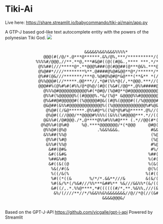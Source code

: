 # Tiki-Ai

Live here: https://share.streamlit.io/babycommando/tiki-ai/main/app.py

A GTP-J based god-like text autocomplete entity with the powers of the polynesian Tiki God.
<img src="https://images.fineartamerica.com/images/artworkimages/mediumlarge/2/tiki-totem-native-tribal-volcano-with-moon-sleeping-sentinel-after-robb-hamel-r55-arturo-ramirez.jpg">
<pre>
                                                                                
                               &&&&&%&&%&&&%%%%*                                
               @@@(#(/@/*.@***@******.&%/@%,***/**********/(((%@&#              
            %%%%#/@@@,//**.**@,***#&@#((@((#@&.,**** ***.*/*@(&@@@&%#           
             @%%##(///*****@*.**@@@%###(@(#@@##(@***@&%.***@//((##%#&           
             @%@##*////********%**.@####@%@#&@@**@*/******/*//((#%%@&           
             @%##(@&///*******/***@.%@#@%@#@*&@***(**&** *(///((#%%@            
             @%%@@@#(//*****.@@***//,*@#(%%*@(/,**@@@.***//(/@@@#%%@            
             @@@##%(@%#%#(#%%/@*@%@/(#@((%&#(/@@**,@%%#####@*#%##@@&            
               @%%%@#@@@@@@@@@@@%#(*@#@/(%@#@**@#@@@@@@@@@@@#@%#%@              
               @%%#(%@@@@@@%((#@@@@%.*&/(%@* &@@@@%%#@@@@@@@%(@%%@              
               @%&##@#@@@@@#((%@@@@@#@&((#@%(@@@@#((/%@@@@@#@#%%%@              
               @&@##(&%%#@@@@@@@@@@@@@%((%@@@@@@@@@@@@@%#%@&(#%#@&              
                @%@#((/&@******.@%%#@*%((%@*@%#%@*****.@%//((##%@.              
                @%@#((//@@@/**@@@@#%%%%((&%%(%#@@@@***.*//((####@               
               @&%%#(/@#@@@./*,@****@%%#%%%#@*** (.*//@@(#*(#%#%#@              
              @%@%%#(@%#@     %@.****@@@@@@@/*(*@@@     @#@(#%@%@@@             
               @%%@#(@%@            .%&&%&&&.            #&&@%%%%@              
               &%%##(%%@                                 (%@#%%%@@              
                @%%#(%#@                                 (%@#%%%@               
                &%%#(%%@                                 #%@#%@@@               
                 &##(@#&                                 #%/#%#@                
                 &#((&#&                                %##(###&                
                 %##&%#@                                %(#(##%%                
                 &#((&((@                               %(&((#%                 
                  %&(/#(&                               @(%(##&                 
                  %((/&(%                              %(#((##%                 
                  %#((*((&       %/*/*.&&**///&        &(&/(#%%                 
                  %#(&/%*(/%&#///%%***&##%** %&///&&%%*(&/((%%%                 
                  &#((/,.*.%%@****,*#((((((#/*,**.%&%%,///(&(&/                 
                   &%/(////**//*/%&&%%&%&&&&&&&//@//*@(//(&##%                  
                                      &&&&@@@&/                
                                      </pre>


Based on the GPT-J-API https://github.com/vicgalle/gpt-j-api
Powered by Streamlit
